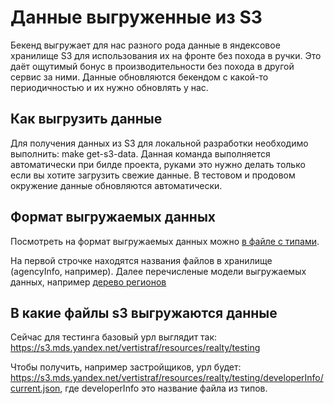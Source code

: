 # Данные выгруженные из S3

Бекенд выгружает для нас разного рода данные в яндексовое хранилище S3 для использования их на фронте без похода в ручки. Это даёт ощутимый бонус в производительности без похода в другой сервис за ними. Данные обновляются бекендом с какой-то периодичностью и их нужно обновлять у нас.

## Как выгрузить данные

Для получения данных из S3 для локальной разработки необходимо выполнить: make get-s3-data. Данная команда выполняется автоматически при билде проекта, руками это нужно делать только если вы хотите загрузить свежие данные. В тестовом и продовом окружение данные обновляются автоматически.

## Формат выгружаемых данных

Посмотреть на формат выгружаемых данных можно [в файле с типами](../app/lib/data/types.ts).

На первой строчке находятся названия файлов в хранилище (agencyInfo, например). Далее перечисленые модели выгружаемых данных, например [дерево регионов](../app/lib/data/types.ts#L22)

## В какие файлы s3 выгружаются данные

Сейчас для тестинга базовый урл выглядит так: https://s3.mds.yandex.net/vertistraf/resources/realty/testing

Чтобы получить, например застройщиков, урл будет: https://s3.mds.yandex.net/vertistraf/resources/realty/testing/developerInfo/current.json, где developerInfo это название файла из типов.
